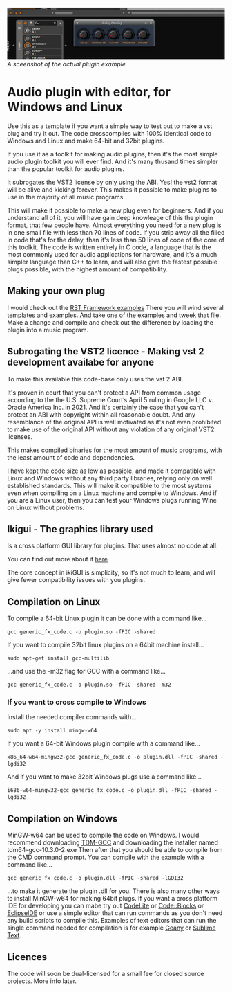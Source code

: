 ![](./gfx/thelay.png)  
_A sceenshot of the actual plugin example_
# Audio plugin with editor, for Windows and Linux
Use this as a template if you want a simple way to test out to make a vst plug and try it out.
The code crosscompiles with 100% identical code to Windows and Linux and make 64-bit and 32bit plugins.

If you use it as a toolkit for making audio plugins, then it's the most simple audio plugin toolkit you will ever find.
And it's many thusand times simpler than the popular toolkit for audio plugins.

It subrogates the VST2 license by only using the ABI. Yes! the vst2 format will be alive and kicking forever. 
This makes it possible to make plugins to use in the majority of all music programs.

This will make it possible to make a new plug even for beginners. And if you understand all of it, you will have gain deep knowleage of this the plugin format, that few people have.
Almost everything you need for a new plug is in one small file with less than 70 lines of code.
If you strip away all the filled in code that's for the delay, than it's less than 50 lines of code of the core of this toolkit.
The code is written entirely in C code, a language that is the most commonly used for audio applications for hardware, 
and it's a much simpler language than C++ to learn, and will also give the fastest possible plugs possible, with the highest amount of compatibility.

## Making your own plug
I would check out the [RST Framework examples](https://github.com/logos-maker/RST) There you will wind several templates and examples.
And take one of the examples and tweek that file. Make a change and compile and check out the difference by loading the plugin into a music program.

## Subrogating the VST2 licence - Making vst 2 development availabe for anyone
To make this available this code-base only uses the vst 2 ABI.

It's proven in court that you can't protect a API from common usage according to the the U.S. Supreme Court’s April 5 ruling in Google LLC v. Oracle America Inc. in 2021.
And it's certainly the case that you can't protect an ABI with copyright within all reasonable doubt.
And any resemblance of the original API is well motivated as it's not even prohibited to make use of the original API without any violation of any original VST2 licenses.

This makes compiled binaries for the most amount of music programs, with the least amount of code and dependencies.

I have kept the code size as low as possible, and made it compatible with Linux and Windows without any third party libraries, relying only on well established standards. 
This will make it compatible to the most systems even when compiling on a Linux machine and compile to Windows.
And if you are a Linux user, then you can test your Windows plugs running Wine on Linux without problems.

## Ikigui - The graphics library used
Is a cross platform GUI library for plugins. That uses almost no code at all.

You can find out more about it [here](https://github.com/logos-maker/ikiGUI)

The core concept in ikiGUI is simplicity, so it's not much to learn, and will give fewer compatibility issues with you plugins.

## Compilation on Linux
To compile a 64-bit Linux plugin it can be done with a command like...
```
gcc generic_fx_code.c -o plugin.so -fPIC -shared
```
If you want to compile 32bit linux plugins on a 64bit machine install...
```
sudo apt-get install gcc-multilib
```
...and use the -m32 flag for GCC with a command like...
```
gcc generic_fx_code.c -o plugin.so -fPIC -shared -m32
```
### If you want to cross compile to Windows
Install the needed compiler commands with...
```
sudo apt -y install mingw-w64
```
If you want a 64-bit Windows plugin compile with a command like...
```
x86_64-w64-mingw32-gcc generic_fx_code.c -o plugin.dll -fPIC -shared -lgdi32
```
And if you want to make 32bit Windows plugs use a command like...
```
i686-w64-mingw32-gcc generic_fx_code.c -o plugin.dll -fPIC -shared -lgdi32
```
## Compilation on Windows
MinGW-w64 can be used to compile the code on Windows. I would recommend downloading [TDM-GCC](https://jmeubank.github.io/tdm-gcc/articles/2021-05/10.3.0-release) and downloading the installer named tdm64-gcc-10.3.0-2.exe Then after that you should be able to compile from the CMD command prompt. You can compile with the example with a command like...
```
gcc generic_fx_code.c -o plugin.dll -fPIC -shared -lGDI32
```
...to make it generate the plugin .dll for you. There is also many other ways to install MinGW-w64 for making 64bit plugs. If you want a cross platform IDE for developing you can mabe try out [CodeLite](https://codelite.org/) or [Code::Blocks](https://www.codeblocks.org/) or [EclipseIDE](https://eclipseide.org/)
or use a simple editor that can run commands as you don't need any build scripts to compile this. Examples of text editors that can run the single command needed for compilation is for example [Geany](https://www.geany.org/) or [Sublime Text](https://www.sublimetext.com/).
## Licences
The code will soon be dual-licensed for a small fee for closed source projects. More info later.
